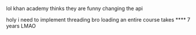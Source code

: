 lol khan academy thinks they are funny changing the api

holy i need to implement threading bro loading an entire course takes **** 7 years LMAO
